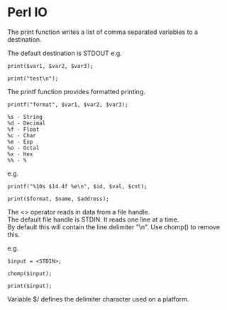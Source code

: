 # Perl IO


The print function writes a list of comma separated variables to a destination.

The default destination is STDOUT e.g.

~~~~
print($var1, $var2, $var3);

print("test\n");
~~~~


The printf function provides formatted printing.

~~~~
printf("format", $var1, $var2, $var3);

%s - String
%d - Decimal 
%f - Float
%c - Char
%e - Exp
%o - Octal
%x - Hex
%% - %
~~~~

e.g.

~~~~
printf("%10s $14.4f %e\n", $id, $val, $cnt);

print($format, $name, $address);
~~~~

The <> operator reads in data from a file handle.  
The default file handle is STDIN. It reads one line at a time.  
By default this will contain the line delimiter "\n". Use chomp() to remove this.  

e.g.

~~~~
$input = <STDIN>;

chomp($input);

print($input);
~~~~

Variable $/ defines the delimiter character used on a platform.
